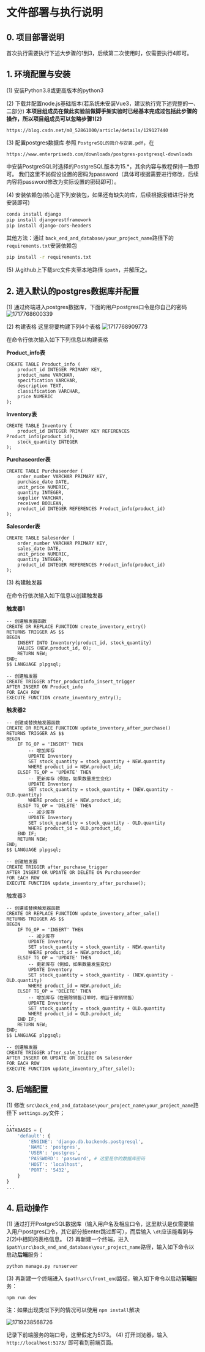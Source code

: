# 文件部署与执行说明

## 0. 项目部署说明

首次执行需要执行下述大步骤的1到3，后续第二次使用时，仅需要执行4即可。

## 1. 环境配置与安装

(1) 安装Python3.8或更高版本的python3

(2) 下载并配置node.js基础版本(若系统未安装Vue3，建议执行完下述完整的一、二部分)
**本项目组成员在做此实验前做脚手架实验时已经基本完成过包括此步骤的操作，所以项目组成员可以忽略步骤1(2)**

```shell
https://blog.csdn.net/m0_52861000/article/details/129127440
```

(3) 配置postgres数据库
参照 `PostgreSQL的简介与安装.pdf`，在

```shell
https://www.enterprisedb.com/downloads/postgres-postgresql-downloads
```

中安装PostgreSQL时选择的PostgreSQL版本为15.*，其余内容与教程保持一致即可。
我们这里不妨假设设置的密码为password（具体可根据需要进行修改，后续内容将password修改为实际设置的密码即可）。

(4) 安装依赖包(核心是下列安装包，如果还有缺失的库，后续根据报错进行补充安装即可)

```bash
conda install django  
pip install djangorestframework  
pip install django-cors-headers
```

其他方法：通过 ``back_end_and_database/your_project_name``路径下的 ``requirements.txt``安装依赖包

```bash
pip install -r requirements.txt
```

(5) 从github上下载src文件夹至本地路径 `$path`，并解压之。

## 2. 进入默认的postgres数据库并配置

(1) 通过终端进入postgres数据库，下面的用户postgres口令是你自己的密码
![1717768600339](image/README/1717768600339.jpg)

(2) 构建表格
这里将要构建下列4个表格
![1717768909773](image/README/1717768909773.jpg)

在命令行依次输入如下下列信息以构建表格

**Product_info表**

```pgsql
CREATE TABLE Product_info (
    product_id INTEGER PRIMARY KEY,
    product_name VARCHAR,
    specification VARCHAR,
    description TEXT,
    classification VARCHAR,
    price NUMERIC
);
```

**Inventory表**

```pgsql
CREATE TABLE Inventory (
    product_id INTEGER PRIMARY KEY REFERENCES Product_info(product_id),
    stock_quantity INTEGER
);
```

**Purchaseorder表**

```pgsql
CREATE TABLE Purchaseorder (
    order_number VARCHAR PRIMARY KEY,
    purchase_date DATE,
    unit_price NUMERIC,
    quantity INTEGER,
    supplier VARCHAR,
    received BOOLEAN,
    product_id INTEGER REFERENCES Product_info(product_id)
);

```

**Salesorder表**

```pgsql
CREATE TABLE Salesorder (
    order_number VARCHAR PRIMARY KEY,
    sales_date DATE,
    unit_price NUMERIC,
    quantity INTEGER,
    product_id INTEGER REFERENCES Product_info(product_id)
);

```

(3) 构建触发器

在命令行依次输入如下信息以创建触发器

**触发器1**

```pgsql
-- 创建触发器函数
CREATE OR REPLACE FUNCTION create_inventory_entry()
RETURNS TRIGGER AS $$
BEGIN
    INSERT INTO Inventory(product_id, stock_quantity)
    VALUES (NEW.product_id, 0);
    RETURN NEW;
END;
$$ LANGUAGE plpgsql;

-- 创建触发器
CREATE TRIGGER after_productinfo_insert_trigger
AFTER INSERT ON Product_info
FOR EACH ROW
EXECUTE FUNCTION create_inventory_entry();

```

**触发器2**

```pgsql
-- 创建或替换触发器函数
CREATE OR REPLACE FUNCTION update_inventory_after_purchase()
RETURNS TRIGGER AS $$
BEGIN
    IF TG_OP = 'INSERT' THEN
        -- 增加库存
        UPDATE Inventory
        SET stock_quantity = stock_quantity + NEW.quantity
        WHERE product_id = NEW.product_id;
    ELSIF TG_OP = 'UPDATE' THEN
        -- 更新库存（例如，如果数量发生变化）
        UPDATE Inventory
        SET stock_quantity = stock_quantity + (NEW.quantity - OLD.quantity)
        WHERE product_id = NEW.product_id;
    ELSIF TG_OP = 'DELETE' THEN
        -- 减少库存
        UPDATE Inventory
        SET stock_quantity = stock_quantity - OLD.quantity
        WHERE product_id = OLD.product_id;
    END IF;
    RETURN NEW;
END;
$$ LANGUAGE plpgsql;

-- 创建触发器
CREATE TRIGGER after_purchase_trigger
AFTER INSERT OR UPDATE OR DELETE ON Purchaseorder
FOR EACH ROW
EXECUTE FUNCTION update_inventory_after_purchase();

```

触发器3

```pgsql
-- 创建或替换触发器函数
CREATE OR REPLACE FUNCTION update_inventory_after_sale()
RETURNS TRIGGER AS $$
BEGIN
    IF TG_OP = 'INSERT' THEN
        -- 减少库存
        UPDATE Inventory
        SET stock_quantity = stock_quantity - NEW.quantity
        WHERE product_id = NEW.product_id;
    ELSIF TG_OP = 'UPDATE' THEN
        -- 更新库存（例如，如果数量发生变化）
        UPDATE Inventory
        SET stock_quantity = stock_quantity - (NEW.quantity - OLD.quantity)
        WHERE product_id = NEW.product_id;
    ELSIF TG_OP = 'DELETE' THEN
        -- 增加库存（在删除销售订单时，相当于撤销销售）
        UPDATE Inventory
        SET stock_quantity = stock_quantity + OLD.quantity
        WHERE product_id = OLD.product_id;
    END IF;
    RETURN NEW;
END;
$$ LANGUAGE plpgsql;

-- 创建触发器
CREATE TRIGGER after_sale_trigger
AFTER INSERT OR UPDATE OR DELETE ON Salesorder
FOR EACH ROW
EXECUTE FUNCTION update_inventory_after_sale();

```

## 3. 后端配置

(1) 修改 `src\back_end_and_database\your_project_name\your_project_name`路径下 `settings.py`文件；

```python
...
DATABASES = {
    'default': {
        'ENGINE': 'django.db.backends.postgresql',
        'NAME': 'postgres',
        'USER': 'postgres',
        'PASSWORD': 'password', # 这里是你的数据库密码
        'HOST': 'localhost',
        'PORT': '5432',
    }
}
...
```

## 4. 启动操作

(1) 通过打开PostgreSQL数据库（输入用户名及相应口令，这里默认是仅需要输入用户postgres口令，其它部分按enter跳过即可），而后输入 `\dt`应该能看到与2(2)中相同的表格信息。
(2) 再新建一个终端，进入 `$path\src\back_end_and_database\your_project_name`路径，输入如下命令以启动**后端**服务：

```shell
python manage.py runserver
```

(3) 再新建一个终端进入 `$path\src\front_end`路径，输入如下命令以启动**前端**服务：

```shell
npm run dev
```

注：如果出现类似下列的情况可以使用 `npm install`解决

![1719238568726](image/README/1719238568726.png)

记录下前端服务的端口号，这里假定为5173。
(4) 打开浏览器，输入 `http://localhost:5173/` 即可看到前端页面。
